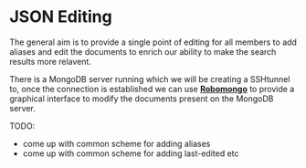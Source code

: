 # JSON Editing

The general aim is to provide a single point of editing for all members to add
aliases and edit the documents to enrich our ability to make the search results
more relavent. 

There is a MongoDB server running which we will be creating a SSHtunnel to, once
the connection is established we can use [**Robomongo**]( https://robomongo.org/download ) to provide a graphical
interface to modify the documents present on the MongoDB server.

TODO:

* come up with common scheme for adding aliases
* come up with common scheme for adding last-edited etc
